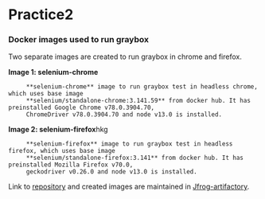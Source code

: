 # Practice2

### Docker images used to run graybox
Two separate images are created to run graybox in chrome and firefox.

**Image 1: selenium-chrome**

         **selenium-chrome** image to run graybox test in headless chrome, which uses base image 
         **selenium/standalone-chrome:3.141.59** from docker hub. It has preinstalled Google Chrome v78.0.3904.70, 
         ChromeDriver v78.0.3904.70 and node v13.0 is installed.


**Image 2: selenium-firefox**hkg

         **selenium-firefox** image to run graybox test in headless firefox, which uses base image
         **selenium/standalone-firefox:3.141** from docker hub. It has preinstalled Mozilla Firefox v70.0,
         geckodriver v0.26.0 and node v13.0 is installed.

Link to [repository](https://github.cerner.com/MPagesEcosystem/mpages-docker-image) and created images are maintained in [Jfrog-artifactory](https://docker-snapshot.cxcccernerrepos.net/webapp/#/artifacts/browse/simple/General/docker-snapshot/mpages-docker-images).
